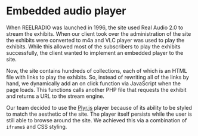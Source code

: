 # Embedded audio player

When REELRADIO was launched in 1996, the site used Real Audio 2.0 to stream the exhibits.
When our client took over the administration of the site the exhibits were converted to m4a and VLC player was used to play the exhibits.
While this allowed most of the subscribers to play the exhibits successfully, the client wanted to implement an embedded player to the site.

Now, the site contains hundreds of collections, each of which is an HTML file with links to play the exhibits.
So, instead of rewriting all of the links by hand, we dynamically add an on click function via JavaScript when the page loads.
This functions calls another PHP file that requests the exhibit and returns a URL to the stream engine.

Our team decided to use the [Plyr.js](https://github.com/sampotts/plyr) player because of its ability to be styled to match the aesthetic of the site.
The player itself persists while the user is still able to browse around the site.
We achieved this via a combination of `iframe`s and CSS styling.
